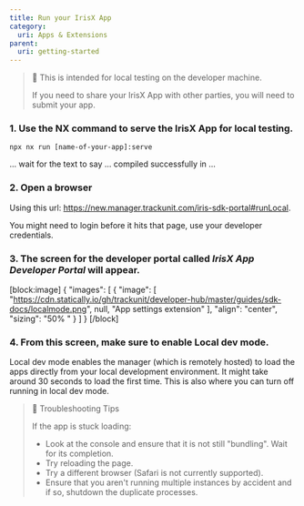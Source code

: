 ```yaml
---
title: Run your IrisX App
category:
  uri: Apps & Extensions
parent:
  uri: getting-started
---
```


> 📘 This is intended for local testing on the developer machine.
>
> If you need to share your IrisX App with other parties, you will need to submit your app.

### 1. Use the NX command to serve the IrisX App for local testing.

```
npx nx run [name-of-your-app]:serve
```

... wait for the text to say ... compiled successfully in ...

### 2. Open a browser

Using this url: <https://new.manager.trackunit.com/iris-sdk-portal#runLocal>.

You might need to login before it hits that page, use your developer credentials.

### 3. The screen for the developer portal called _**IrisX App Developer Portal**_ will appear.

[block:image]
{
"images": [
{
"image": [
"https://cdn.statically.io/gh/trackunit/developer-hub/master/guides/sdk-docs/localmode.png",
null,
"App settings extension"
],
"align": "center",
"sizing": "50% "
}
]
}
[/block]

### 4. From this screen, make sure to enable **Local dev mode**.

Local dev mode enables the manager (which is remotely hosted) to load the apps directly from your local development environment. It might take around 30 seconds to load the first time. This is also where you can turn off running in local dev mode.

> 📘 Troubleshooting Tips
>
> If the app is stuck loading:
>
> - Look at the console and ensure that it is not still "bundling". Wait for its completion.
> - Try reloading the page.
> - Try a different browser (Safari is not currently supported).
> - Ensure that you aren't running multiple instances by accident and if so, shutdown the duplicate processes.

